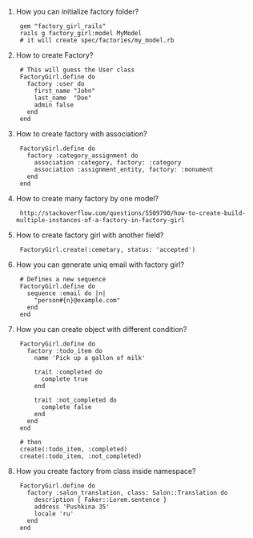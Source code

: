 1. How you can initialize factory folder?

        gem "factory_girl_rails"
        rails g factory_girl:model MyModel
        # it will create spec/factories/my_model.rb
1. How to create Factory?
    
        # This will guess the User class
        FactoryGirl.define do
          factory :user do
            first_name "John"
            last_name  "Doe"
            admin false
          end
        end
2. How to create factory with association?
        
        FactoryGirl.define do
          factory :category_assignment do
            association :category, factory: :category
            association :assignment_entity, factory: :monument
          end
        end
3. How to create many factory by one model?
        
        http://stackoverflow.com/questions/5509790/how-to-create-build-multiple-instances-of-a-factory-in-factory-girl
4. How to create factory girl with another field?
        
        FactoryGirl.create(:cemetary, status: 'accepted')
5. How you can generate uniq email with factory girl?   

        # Defines a new sequence
        FactoryGirl.define do
          sequence :email do |n|
            "person#{n}@example.com"
          end
        end
6. How you can create object with different condition?
        
        FactoryGirl.define do
          factory :todo_item do
            name 'Pick up a gallon of milk'

            trait :completed do
              complete true
            end

            trait :not_completed do
              complete false
            end
          end
        end
        
        # then 
        create(:todo_item, :completed)
        create(:todo_item, :not_completed)

7. How you create factory from class inside namespace?
        
        FactoryGirl.define do
          factory :salon_translation, class: Salon::Translation do
            description { Faker::Lorem.sentence }
            address 'Pushkina 35'
            locale 'ru'
          end
        end
